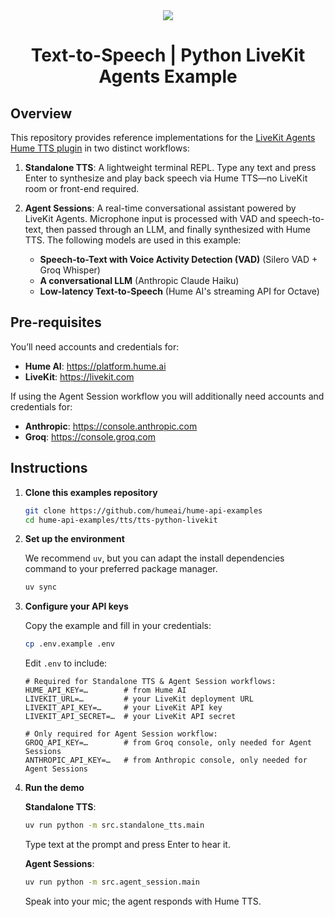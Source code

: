 <div align="center">
  <img src="https://storage.googleapis.com/hume-public-logos/hume/hume-banner.png">
  <h1>Text-to-Speech | Python LiveKit Agents Example</h1>
</div>

## Overview

This repository provides reference implementations for the [LiveKit Agents Hume 
TTS plugin](https://docs.livekit.io/agents/integrations/tts/hume/) in two distinct workflows:

1. **Standalone TTS**: A lightweight terminal REPL. Type any text and press Enter to synthesize and play
   back speech via Hume TTS—no LiveKit room or front-end required.

2. **Agent Sessions**: A real-time conversational assistant powered by LiveKit Agents. Microphone input
   is processed with VAD and speech-to-text, then passed through an LLM, and finally synthesized with Hume TTS. The following models are used in this example:
   - **Speech-to-Text with Voice Activity Detection (VAD)** (Silero VAD + Groq Whisper)
   - **A conversational LLM** (Anthropic Claude Haiku)
   - **Low-latency Text-to-Speech** (Hume AI's streaming API for Octave)

## Pre-requisites

You’ll need accounts and credentials for:

- **Hume AI**: https://platform.hume.ai
- **LiveKit**: https://livekit.com

If using the Agent Session workflow you will additionally need accounts and credentials for:
- **Anthropic**: https://console.anthropic.com
- **Groq**: https://console.groq.com

## Instructions

1. **Clone this examples repository**

   ```sh
   git clone https://github.com/humeai/hume-api-examples
   cd hume-api-examples/tts/tts-python-livekit
   ```

2. **Set up the environment**

   We recommend `uv`, but you can adapt the install dependencies command to your preferred package manager.

   ```sh
   uv sync
   ```

3. **Configure your API keys**

   Copy the example and fill in your credentials:

   ```sh
   cp .env.example .env
   ```

   Edit `.env` to include:

   ```dotenv
   # Required for Standalone TTS & Agent Session workflows:
   HUME_API_KEY=…        # from Hume AI
   LIVEKIT_URL=…         # your LiveKit deployment URL
   LIVEKIT_API_KEY=…     # your LiveKit API key
   LIVEKIT_API_SECRET=…  # your LiveKit API secret

   # Only required for Agent Session workflow:
   GROQ_API_KEY=…        # from Groq console, only needed for Agent Sessions
   ANTHROPIC_API_KEY=…   # from Anthropic console, only needed for Agent Sessions
   ```

4. **Run the demo**

   **Standalone TTS**:
   
   ```sh
   uv run python -m src.standalone_tts.main
   ```

   Type text at the prompt and press Enter to hear it.

   **Agent Sessions**:
   
   ```sh
   uv run python -m src.agent_session.main
   ```

   Speak into your mic; the agent responds with Hume TTS.